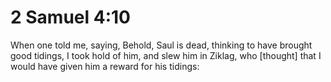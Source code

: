# 2 Samuel 4:10

When one told me, saying, Behold, Saul is dead, thinking to have brought good tidings, I took hold of him, and slew him in Ziklag, who [thought] that I would have given him a reward for his tidings: